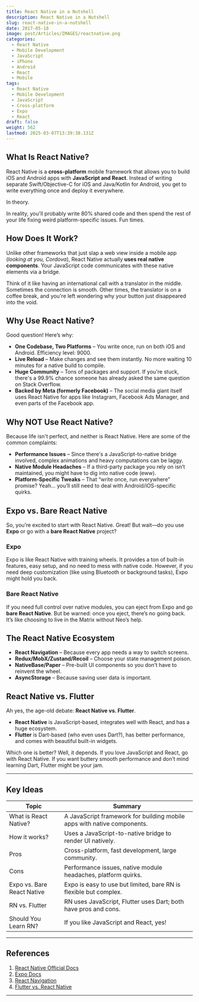 ```yaml
---
title: React Native in a Nutshell
description: React Native in a Nutshell
slug: react-native-in-a-nutshell
date: 2017-05-18
image: post/Articles/IMAGES/reactnative.png
categories:
  - React Native
  - Mobile Development
  - JavaScript
  - iPhone
  - Android
  - React
  - Mobile
tags:
  - React Native
  - Mobile Development
  - JavaScript
  - Cross-platform
  - Expo
  - React
draft: false
weight: 562
lastmod: 2025-03-07T13:39:38.131Z
---
```

<!-- 
# React Native in a Nutshell

Alright, folks, let's talk about **React Native**—the magical unicorn that lets you build mobile apps using JavaScript. Sounds like a dream, right? Well, kinda. -->

## What Is React Native?

React Native is a **cross-platform** mobile framework that allows you to build iOS and Android apps with **JavaScript and React**. Instead of writing separate Swift/Objective-C for iOS and Java/Kotlin for Android, you get to write everything once and deploy it everywhere.

In theory.

In reality, you'll probably write 80% shared code and then spend the rest of your life fixing weird platform-specific issues. Fun times.

## How Does It Work?

Unlike other frameworks that just slap a web view inside a mobile app (*looking at you, Cordova*), React Native actually **uses real native components**. Your JavaScript code communicates with these native elements via a bridge.

Think of it like having an international call with a translator in the middle. Sometimes the connection is smooth. Other times, the translator is on a coffee break, and you're left wondering why your button just disappeared into the void.

## Why Use React Native?

Good question! Here’s why:

* **One Codebase, Two Platforms** – You write once, run on both iOS and Android. Efficiency level: 9000.
* **Live Reload** – Make changes and see them instantly. No more waiting 10 minutes for a native build to compile.
* **Huge Community** – Tons of packages and support. If you're stuck, there's a 99.9% chance someone has already asked the same question on Stack Overflow.
* **Backed by Meta (formerly Facebook)** – The social media giant itself uses React Native for apps like Instagram, Facebook Ads Manager, and even parts of the Facebook app.

## Why NOT Use React Native?

Because life isn't perfect, and neither is React Native. Here are some of the common complaints:

* **Performance Issues** – Since there's a JavaScript-to-native bridge involved, complex animations and heavy computations can be laggy.
* **Native Module Headaches** – If a third-party package you rely on isn’t maintained, you might have to dig into native code (eww).
* **Platform-Specific Tweaks** – That “write once, run everywhere” promise? Yeah… you’ll still need to deal with Android/iOS-specific quirks.

## Expo vs. Bare React Native

So, you’re excited to start with React Native. Great! But wait—do you use **Expo** or go with a **bare React Native** project?

### Expo

Expo is like React Native with training wheels. It provides a ton of built-in features, easy setup, and no need to mess with native code. However, if you need deep customization (like using Bluetooth or background tasks), Expo might hold you back.

### Bare React Native

If you need full control over native modules, you can eject from Expo and go **bare React Native**. But be warned: once you eject, there’s no going back. It’s like choosing to live in the Matrix without Neo’s help.

## The React Native Ecosystem

* **React Navigation** – Because every app needs a way to switch screens.
* **Redux/MobX/Zustand/Recoil** – Choose your state management poison.
* **NativeBase/Paper** – Pre-built UI components so you don’t have to reinvent the wheel.
* **AsyncStorage** – Because saving user data is important.

## React Native vs. Flutter

Ah yes, the age-old debate: **React Native vs. Flutter**.

* **React Native** is JavaScript-based, integrates well with React, and has a huge ecosystem.
* **Flutter** is Dart-based (who even uses Dart?), has better performance, and comes with beautiful built-in widgets.

Which one is better? Well, it depends. If you love JavaScript and React, go with React Native. If you want buttery smooth performance and don’t mind learning Dart, Flutter might be your jam.

<!-- ## Should You Learn React Native in 2026?

If you’re a JavaScript/React dev, React Native is a solid skill to have in your toolbox. It’s **not perfect**, but it’s getting better every year.

If you’re starting fresh with mobile dev, consider the trade-offs and choose wisely. Either way, you’ll end up Googling “why is my app crashing?” at 3 AM. -->

***

## Key Ideas

| Topic                      | Summary                                                                 |
| -------------------------- | ----------------------------------------------------------------------- |
| What is React Native?      | A JavaScript framework for building mobile apps with native components. |
| How it works?              | Uses a JavaScript-to-native bridge to render UI natively.               |
| Pros                       | Cross-platform, fast development, large community.                      |
| Cons                       | Performance issues, native module headaches, platform quirks.           |
| Expo vs. Bare React Native | Expo is easy to use but limited, bare RN is flexible but complex.       |
| RN vs. Flutter             | RN uses JavaScript, Flutter uses Dart; both have pros and cons.         |
| Should You Learn RN?       | If you like JavaScript and React, yes!                                  |

***

## References

1. [React Native Official Docs](https://reactnative.dev/)
2. [Expo Docs](https://docs.expo.dev/)
3. [React Navigation](https://reactnavigation.org/)
4. [Flutter vs. React Native](https://www.freecodecamp.org/news/react-native-vs-flutter/)

***

